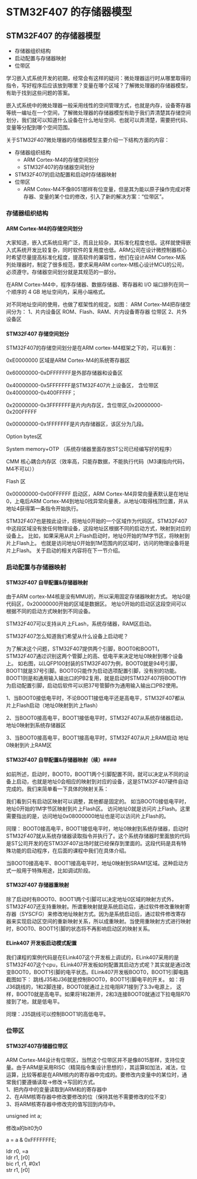 # STM32F407 的存储器模型 #

## STM32F407 的存储器模型 ##

- 存储器组织结构
- 启动配置与存储器映射
- 位带区

学习嵌入式系统开发的初期，经常会有这样的疑问：微处理器运行时从哪里取得的指令，写好程序后应该放到哪里？变量在哪个区域？了解微处理器的存储器模型，有助于找到这些问题的答案。

嵌入式系统中的微处理器一般采用线性的空间管理方式，也就是内存，设备寄存器等统一编址在一个空间，了解微处理器的存储器模型有助于我们弄清楚其存储空间划分，我们就可以知道什么设备在什么地址空间、也就可以弄清楚，需要把代码、变量等分配到哪个空间范围。

关于STM32F407微处理器的存储器模型主要介绍一下结构方面的内容：

- 存储器组织结构
	+ ARM Cortex-M4的存储空间划分
	+ STM32F407的存储器空间划分
- STM32F407的启动配置和启动时存储器映射
- 位带区
	+ ARM Cotex-M4不像8051那样有位变量，但是其为能以原子操作完成对寄存器、变量的某个位的修改，引入了新的解决方案：“位带区”。

### 存储器组织结构 ###

#### ARM Cortex-M4的存储空间划分 ####

大家知道，嵌入式系统应用广泛，而且比较杂，其标准化程度也低。这样就使得嵌入式系统开发比较复杂，同时软件的复用度也低。ARM公司在设计微控制器核心时希望尽量提高标准化程度，提高软件的兼容性，他们在设计ARM Cortex-M系列处理器时，制定了很多规范，要求采用ARM cortex-M核心设计MCU的公司，必须遵守。存储器空间划分就是其规范的一部分。

在ARM Cortex-M4中，程序存储器、数据存储器、寄存器和 I/O 端口排列在同一个顺序的 4 GB 地址空间内，采用小端格式。

对不同地址空间的使用，也做了框架性的规定。如图：
ARM Cortex-M4把存储空间分为：
1、片内设备区
	ROM、Flash、RAM、片内设备寄存器
	位带区
2、片外设备区
   

#### STM32F407 存储空间划分 ####
STM32F407的存储空间划分是在ARM cortex-M4框架之下的，可以看到：

0xE0000000 区域是ARM Cortex-M4的系统寄存器区

0x60000000-0xDFFFFFFF是外部存储器和设备区

0x40000000-0x5FFFFFFF是STM32F407片上设备区，
                       含位带区0x40000000-0x400FFFFF；

0x20000000-0x3FFFFFFF是片内内存区，含位带区,0x20000000-0x200FFFFF

0x00000000-0x1FFFFFFF是片内存储器区，该区分为几段。

Option bytes区

System memory+OTP （系统存储器里面存放ST公司已经编写好的程序）

CMM 核心耦合内存区（效率高，只能存数据，不能执行代码（M3课指向代码，M4不可以））

Flash 区

0x00000000-0x00FFFFFF 启动区，ARM Cortex-M4异常向量表默认是在地址0，上电后ARM Cortex-M4到地址0找异常向量表，从地址0取得栈顶位置，并从地址4获得第一条指令开始执行。

STM32F407也是按此设计，将地址0开始的一个区域作为代码区。STM32F407中这段区域没有放任何物理设备，这段地址区根据不同的启动方式，映射到对应的设备上。
比如，如果采用从片上Flash启动时，地址0开始的1M字节区，将映射到片上Flash上。
也就是访问地址0开始到1M范围内的区域时，访问的物理设备将是片上Flash。
关于启动的相关内容将在下一节介绍。



### 启动配置与存储器映射 ###

#### STM32F407 自举配置&存储器映射 ###

由于ARM cortex-M4核是没有MMU的，所以采用固定存储器映射方式。
地址0是代码区，0x20000000开始的区域是数据区。
地址0开始的启动区这段空间可以根据不同的启动方式映射到不同设备。

STM32F407可以支持从片上FLash，系统存储器，RAM区启动。

STM32F407怎么知道我们希望从什么设备上启动呢？

为了解决这个问题，STM32F407提供两个引脚，BOOT0和BOOT1，STM32F407通过识别这两个管脚上的高、低电平来决定地址0映射到哪个设备上。
如右图，以LQFP100封装的STM32F407为例，BOOT0就是94号引脚，BOOT1就是37号引脚。BOOT0只能作为启动选项配置引脚，没有别的功能。BOOT1则是和通用输入输出口的PB2复用，就是启动时STM32F407将BOOT1作为启动配置引脚，启动后软件可以把37号管脚作为通用输入输出口PB2使用。

1、当BOOT0接低电平时，不论BOOT1接低电平还是高电平，STM32F407都从
   片上Flash启动（地址0映射到片上flash）

2、当BOOT0接高电平，BOOT1接低电平时，STM32F407从系统存储器启动，
   地址0映射到系统存储器区

3、当BOOT0接高电平，BOOT1接高电平时，STM32F407从片上RAM启动
   地址0映射到片上RAM区

#### STM32F407 自举配置&存储器映射（续）####
如前所述，启动时，BOOT0，BOOT1两个引脚配置不同，就可以决定从不同的设备上启动，也就是地址0会相应的映射到对应的设备，这是STM32F407硬件自动完成的。我们来简单看一下具体的映射关系：

我们看到只有启动区映射可以调整，其他都是固定的。
如当BOOT0接低电平时，地址0开始的1M字节区映射到片上Flash区。
访问地址0就是访问片上Flash。这里需要指出的是，访问地址0x08000000地址也是可以访问片上Flash的。

同理：
BOOT0接高电平，BOOT1接低电平时，地址0映射到系统存储器，启动时STM32F407就从系统存储器读取指令并执行了。这个系统存储器时里面放的代码是ST公司开发的在STM32F407出场时就已经保存到里面的。这段代码是具有特殊功能的启动程序，在后面的课程中我们在具体介绍。

当BOOT0接高电平、BOOT1接高电平时，地址0映射到SRAM1区域。这种启动方式一般用于特殊用途，比如调试阶段。

#### STM32F407 存储器重映射 ####

除了启动时有BOOT0、BOOT1两个引脚可以决定地址0区域的映射方式外，STM32F407还支持重映射。所谓重映射就是系统启动后，通过软件修改重映射寄存器（SYSCFG）来修改地址映射方式。因为是系统启动后，通过软件修改寄存器来实现启动区空间的重新映射关系，所以成重映射。当使用重映射方式进行映射时，BOOT0、BOOT1引脚的状态将不再影响启动区的映射关系。

#### ELink407 开发板启动模式配置 ####

我们课程的案例代码是在ELink407这个开发板上调试的，ELink407采用的是STM32F407这个cpu，ELink407开发板如何配置其启动方式呢？其实就是通过改变BOOT0，BOOT1引脚的电平状态。ELink407开发板BOOT0，BOOT1引脚电路截图如下：
跳线J35和J36就是控制BOOT0，BOOT1引脚电平的开关。
如：将J36跳线的，1和2脚连接，BOOT0就通过上拉电阻R71接到了3.3v电源上，
这样，BOOT0就是高电平。如果将1和2断开，2和3连接BOOT0就通过下拉电阻R70接到了地，就是低电平。

同理：J35跳线可以控制BOOT1的高低电平。


### 位带区 ###

#### STM32F407存储器位带区 ####

ARM Cortex-M4设计有位带区，当然这个位带区并不是像8015那样，支持位变量。由于ARM是采用RISC（精简指令集设计思想的），其运算如加法，减法，位运算，比较等都是在ARM核内的寄存器中完成的。要修改内变量中的某位时，通常我们要遵循读取->修改->写回的方式。    
1、把内存中的变量读取到ARM和的寄存器中    
2、在ARM核寄存器中修改要修改的位（保持其他不需要修改的位不变）    
3、将ARM核寄存器中修改完的值写回到内存中。    

unsigned int a;

修改a的bit0为0

a = a & 0xFFFFFFFE;    

ldr   r0, =a    
ldr   r1, [r0]    
bic   r1, r1, #0x1    
str   r1, [r0]    








